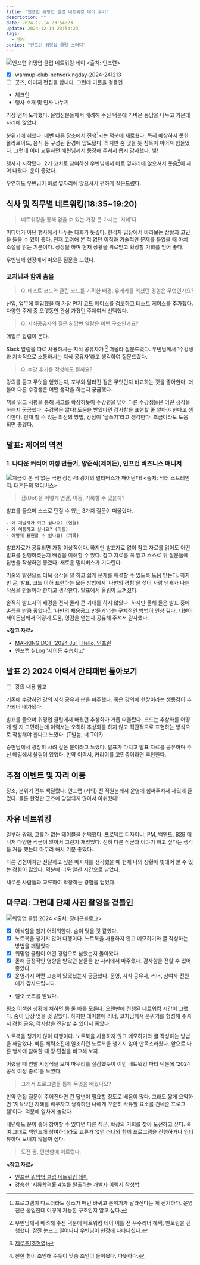 ```yaml
---
title: "인프런 워밍업 클럽 네트워킹 데이 후기"
description: ""
date: 2024-12-14 23:54:23
update: 2024-12-14 23:54:23
tags:
  - 행사
series: "인프런 워밍업 클럽 스터디" 
---
```


![인프런 워밍업 클럽 네트워킹 데이 <출처: 인프런>](warmup-networking-thumb.avif)

- [x] warmup-club-networkingday-2024-241213
- [ ] 굿즈, 이미지 편집을 합니다. 그런데 미플을 곁들인

- 체크인
- 행사 소개 및 인사 나누기

가장 먼저 도착했다. 운영진분들께서 배려해 주신 덕분에 가벼운 농담을 나누고 가운데 자리에 앉았다.

분위기에 취했다. 매번 다른 장소에서 진행[^1]되는 덕분에 새로웠다. 특히 예상하지 못한 폴라로이드, 음식 등 구성된 환경에 압도됐다.
하지만 숨 멎을 듯 침묵이 이어져 힘들었다. 그런데 이미 교류하던 혜린님께서 등장해 주셔서 몹시 감사했다. 빛!

행사가 시작됐다. 2기 코치로 참여하신 우빈님께서 바로 옆자리에 앉으셔서 웃음[^2]이 새어 나왔다. 운이 좋았다.

우연히도 우빈님이 바로 옆자리에 앉으셔서 편하게 질문드렸다.

## 식사 및 직무별 네트워킹(18:35~19:20)

> 네트워킹을 통해 얻을 수 있는 가장 큰 가치는 '지혜'다.

미디어가 아닌 행사에서 나누는 대화가 뜻깊다. 현직자 입장에서 바라보는 상황과 고민을 들을 수 있어 좋다. 현재 고려해 본 적 없던 이직과 기술적인 문제를 들었을 때
마치 소설을 읽는 기분이다. 상상을 하며 현재 상황을 위로받고 확장할 기회를 얻어 좋다.

우빈님께 현장에서 떠오른 질문을 드렸다.

### 코치님과 함께 춤을

> Q. 테스트 코드와 클린 코드를 기획한 배경, 유레카를 외쳤던 경험은 무엇인가요?

신입, 업무에 투입했을 때 가장 먼저 코드 베이스를 검토하고 테스트 케이스를 추가했다. 다양한 주제 중 오랫동안 관심 가졌던 주제여서 선택했다.

> Q. 지식공유자의 질문 & 답변 알람은 어떤 구조인가요?

메일로 알림이 온다.

Slack 알림을 따로 사용하시는 지식 공유자가 [^3] 떠올라 질문드렸다. 우빈님께서 '수강생과 지속적으로 소통하시는 지식 공유자'라고 생각하여 질문드렸다.

> Q. 수강 후기를 작성해도 될까요?

강의를 듣고 무엇을 얻었는지, 포부와 달라진 점은 무엇인지 비교하는 것을 좋아한다. 더불어 다른 수강생은 어떤 생각을 하는지 궁금했다.

책을 읽고 서평을 통해 사고를 확장하듯이 수강평을 넘어 다른 수강생들은 어떤 생각을 하는지 궁금했다. 수강평은 짧다! 도움을 받았다면 감사함을 표현할 줄 알아야 한다고 생각한다.
현재 할 수 있는 최선의 방법, 강점이 '글쓰기'라고 생각한다. 조금이라도 도움 되면 좋겠다.

## 발표: 제어의 역전

### 1. 나다운 커리어 여정 만들기, 양준식(제이든), 인프런 비즈니스 매니저

![지금껏 본 적 없는 극한 상상력! 광기의 멀티버스가 깨어난다! <출처: 닥터 스트레인지: 대혼돈의 멀티버스>](doctor-strange-multiverse.avif)

> 점(Dot)을 어떻게 연결, 이동, 기록할 수 있을까?

발표를 들으며 스스로 던질 수 있는 3가지 질문이 떠올랐다.

```text
- 왜 개발자가 되고 싶나요? (연결)
- 왜 이동하고 싶나요? (이동)
- 어떻게 표현할 수 있나요? (기록)
```

발표자료가 공유되면 가장 이상적이다. 하지만 발표자료 없이 참고 자료를 읽어도 어떤 발표를 진행하셨는지 배경을 이해할 수 있다. 참고 자료를 꼭 읽고 스스로 위 질문들에 답변을 작성하면 좋겠다.
새로운 멀티버스가 기다린다.

기술의 발전으로 더욱 생각을 덜 하고 쉽게 문제를 해결할 수 있도록 도움 받는다. 하지만 글, 발표, 코드 이하 표현하는 모든 방법에서 '나만의 경험'을 섞어 사람 냄새가 나는 작품을 만들어야 한다고 생각한다.
발표에서 울림이 느껴졌다.

솔직히 발표자의 배경을 전혀 몰라 큰 기대를 하지 않았다. 하지만 올해 들은 발표 중에 손꼽을 만큼 좋았다[^4]. '나만의 채용공고 만들기'라는 구체적인 방법이 인상 깊다. 더불어 제이든님께서 어떻게 도움,
영감을 얻는지 공유해 주셔서 감사했다.

**<참고 자료>**

- [MARKING DOT '2024 Jul | Hello, 인프런](https://medium.com/joonsikyang/2024-jul-hello-인프런-138d5f31db98)
- [인프랩 실Log '제이든 수습회고'](https://doc.clickup.com/d/3gfz7-5843/log/3gfz7-964996/%EC%A0%9C%EC%9D%B4%EB%93%A0%EC%9D%98-%EC%88%98%EC%8A%B5%ED%9A%8C%EA%B3%A0)

## 발표 2) 2024 이력서 안티패턴 톺아보기

- [ ] 강의 내용 참고

기존에 수강하던 강의 지식 공유자 분을 마주했다. 좋은 강의에 현장이라는 생동감이 추가되어 배가됐다.

발표를 들으며 워밍업 클럽에서 배웠던 추상화가 거듭 떠올랐다. 코드는 추상화를 어떻게 할 지 고민하는데 이력서는 오히려 추상화를 하지 않고 직관적으로 표현하는 방식으로 작성해야 한다고 느꼈다. (T발놈, 너 T야?)

승현님께서 굉장히 사려 깊은 분이라고 느꼈다. 발표가 마치고 발표 자료를 공유하며 주신 메일에서 울림이 있었다. 만약 이력서, 커리어를 고민중이라면 추천한다.

## 추첨 이벤트 및 자리 이동

장소, 분위기 전부 색달랐다. 인프랩 (거의) 전 직원분께서 운영에 힘써주셔서 재밌게 즐겼다. 물론 한정판 굿즈에 당첨되지 않아서 아쉬웠다!

## 자유 네트워킹

일부러 왕래, 교류가 없는 테이블을 선택했다. 프로덕트 디자이너, PM, 백엔드, B2B 매니저 다양한 직군이 앉아서 그런지 재밌었다. 전혀 다른 직군과 이야기 하고 싶다는 생각을 거듭 했는데 마무리 해서 기분
좋았다.

다른 경험이지만 전달하고 싶은 메시지를 생각했을 때 현재 나의 상황에 빗대어 볼 수 있는 경험이 많았다. 덕분에 더욱 알찬 시간으로 남았다.

새로운 사람들과 교류하여 확장하는 경험을 얻었다.

## 마무리: 그런데 단체 사진 촬영을 곁들인

![워밍업 클럽 2024 <출처: 장태근블로그>](inflearn-warmup-club-networkingday-2024.jpeg)

- [x] 어색함을 참기 어려워한다. 숨이 멎을 것 같았다.
- [x] 노트북을 챙기지 않아 다행이다. 노트북을 사용하지 않고 메모하기와 글 작성하는 방법을 깨달았다.
- [x] 워밍업 클럽이 어떤 경험으로 남았는지 돌아봤다.
- [x] 올해 긍정적인 영향을 받았던 분들을 한 자리에서 마주했다. 감사함을 전할 수 있어 좋았다.
- [x] 운영까지 어떤 고충이 있었셨는지 궁금했다. 운영, 지식 공유자, 러너, 참여자 전원에게 감사드립니다.
- 랠릿 굿즈를 얻었다.

평소 어색한 상황에 처하면 몸 둘 바를 모른다. 오랜만에 진행된 네트워킹 시간이 그랬다. 숨이 당장 멎을 것 같았다. 하지만 테이블에 러너, 코치님께서 분위기를 형성해 주셔서
경험 공유, 감사함을 전달할 수 있어서 좋았다.

노트북을 챙기지 않아 다행이다. 노트북을 사용하지 않고 메모하기와 글 작성하는 방법을 깨달았다. 빠른 체력소진에 일조하던 노트북을 챙기지 않아 만족스러웠다.
앞으로 다른 행사에 참여할 때 장·단점을 비교해 보자.

어렸을 때 연말 시상식을 보며 마무리를 실감했듯이 이번 네트워킹 파티 덕분에 '2024 공식 여정 종료'를 느꼈다.

> 그래서 프로그램을 통해 무엇을 배웠나요?

만약 면접 질문이 주어진다면 긴 답변이 필요할 정도로 배움이 많다. 그래도 짧게 요약하면 '지식보단 지혜를 배우자고 생각하던 나에게 꾸준히 사유할 요소를 건네준 프로그램'이다.
덕분에 알차게 놀았다.

내년에도 운이 좋아 참여할 수 있다면 다른 직군, 확장의 기회를 찾아 도전하고 싶다. 혹여 그대로 백엔드에 참여하더라도 교류가 없던 러너와 함께 프로그램을 진행하거나
인터뷰하며 보내지 않을까 싶다.

> 도전 끝, 편안함에 이르렀다.

**<참고 자료>**

- [인프런 워밍업 클럽 네트워킹 데이](https://inf.run/92Mpr)
- [강승현 '서류합격률 4%를 탈출하는 개발자 이력서 작성법'](https://inf.run/6neUh)

[^1]: 프로그램이 다르더라도 장소가 매번 바뀌고 분위기가 달라진다는 게 신기하다. 운영진은 동일한데 어떻게 가능한 구조인지 알고 싶다.
[^2]: 우빈님께서 배려해 주신 덕분에 네트워킹 데이 이틀 전 우수러너 혜택, 멘토링을 진행했다. 잠깐 눈뜨고 일어나니 우빈님이 현장에 나타나셨다.
[^3]: [제로초(조현영)](https://www.inflearn.com/users/14793/@zerocho?srsltid=AfmBOorcxZBiBHK7hTFILD19O8V8359AQNfzUBx7rISSuJTXHHLkoI9C)
[^4]: 친한 형이 조언해 주듯이 맞춤 조언이 들어왔다. 따뜻하다. 
